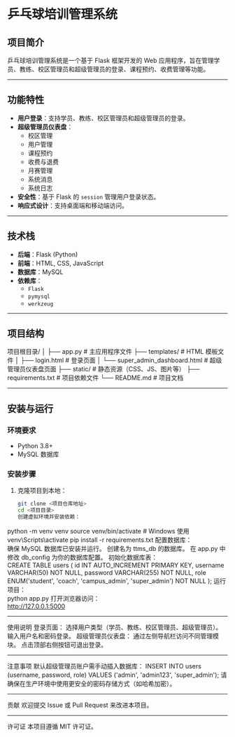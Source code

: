 # 乒乓球培训管理系统

## 项目简介
乒乓球培训管理系统是一个基于 Flask 框架开发的 Web 应用程序，旨在管理学员、教练、校区管理员和超级管理员的登录、课程预约、收费管理等功能。

---

## 功能特性
- **用户登录**：支持学员、教练、校区管理员和超级管理员的登录。
- **超级管理员仪表盘**：
  - 校区管理
  - 用户管理
  - 课程预约
  - 收费与退费
  - 月赛管理
  - 系统消息
  - 系统日志
- **安全性**：基于 Flask 的 `session` 管理用户登录状态。
- **响应式设计**：支持桌面端和移动端访问。

---

## 技术栈
- **后端**：Flask (Python)
- **前端**：HTML, CSS, JavaScript
- **数据库**：MySQL
- **依赖库**：
  - `Flask`
  - `pymysql`
  - `werkzeug`

---

## 项目结构
项目根目录/ │ ├── app.py # 主应用程序文件 ├── templates/ # HTML 模板文件 │ ├── login.html # 登录页面 │ └── super_admin_dashboard.html # 超级管理员仪表盘页面 ├── static/ # 静态资源（CSS、JS、图片等） ├── requirements.txt # 项目依赖文件 └── README.md # 项目文档


---

## 安装与运行

### 环境要求
- Python 3.8+
- MySQL 数据库

### 安装步骤
1. 克隆项目到本地：
   ```bash
   git clone <项目仓库地址>
   cd <项目目录>
   创建虚拟环境并安装依赖：  
python -m venv venv
source venv/bin/activate  # Windows 使用 venv\Scripts\activate
pip install -r requirements.txt
配置数据库：  
确保 MySQL 数据库已安装并运行。
创建名为 ttms_db 的数据库。
在 app.py 中修改 db_config 为你的数据库配置。
初始化数据库表：  
CREATE TABLE users (
    id INT AUTO_INCREMENT PRIMARY KEY,
    username VARCHAR(50) NOT NULL,
    password VARCHAR(255) NOT NULL,
    role ENUM('student', 'coach', 'campus_admin', 'super_admin') NOT NULL
);
运行项目：  
python app.py
打开浏览器访问：  
http://127.0.0.1:5000
<hr></hr>
使用说明
登录页面：  
选择用户类型（学员、教练、校区管理员、超级管理员）。
输入用户名和密码登录。
超级管理员仪表盘：  
通过左侧导航栏访问不同管理模块。
点击顶部右侧按钮可退出登录。
<hr></hr>
注意事项
默认超级管理员账户需手动插入数据库：
INSERT INTO users (username, password, role) VALUES ('admin', 'admin123', 'super_admin');
请确保在生产环境中使用更安全的密码存储方式（如哈希加密）。
<hr></hr>
贡献
欢迎提交 Issue 或 Pull Request 来改进本项目。  <hr></hr>
许可证
本项目遵循 MIT 许可证。
